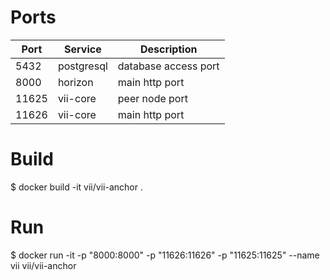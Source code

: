 # Ports

| Port  | Service      | Description          |
|-------|--------------|----------------------|
| 5432  | postgresql   | database access port |
| 8000  | horizon      | main http port       |
| 11625 | vii-core     | peer node port       |
| 11626 | vii-core     | main http port       |

# Build
$ docker build -it vii/vii-anchor .

# Run
$ docker run -it -p "8000:8000" -p "11626:11626" -p "11625:11625" --name vii vii/vii-anchor
